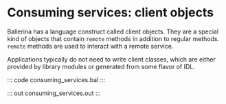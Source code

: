 # Consuming services: client objects

Ballerina has a language construct called client objects.  They are a special kind of objects that contain `remote` methods in addition to regular methods.  `remote` methods are used to interact with a remote service. 

Applications typically do not need to write client classes, which are either provided by library modules or generated from some flavor of IDL.

::: code consuming_services.bal :::

::: out consuming_services.out :::